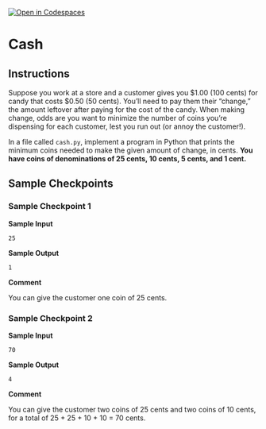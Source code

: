 [![Open in Codespaces](https://classroom.github.com/assets/launch-codespace-2972f46106e565e64193e422d61a12cf1da4916b45550586e14ef0a7c637dd04.svg)](https://classroom.github.com/open-in-codespaces?assignment_repo_id=18413303)
# Cash

## Instructions

Suppose you work at a store and a customer gives you $1.00 (100 cents) for candy that costs $0.50 (50 cents). You’ll need to pay them their “change,” the amount leftover after paying for the cost of the candy. When making change, odds are you want to minimize the number of coins you’re dispensing for each customer, lest you run out (or annoy the customer!).

In a file called `cash.py`, implement a program in Python that prints the minimum coins needed to make the given amount of change, in cents. **You have coins of denominations of 25 cents, 10 cents, 5 cents, and 1 cent.**

## Sample Checkpoints

### Sample Checkpoint 1

**Sample Input**

```
25
```

**Sample Output**

```
1
```

**Comment**

You can give the customer one coin of 25 cents.

### Sample Checkpoint 2

**Sample Input**

```
70
```

**Sample Output**

```
4
```

**Comment**

You can give the customer two coins of 25 cents and two coins of 10 cents, for a total of 25 + 25 + 10 + 10 = 70 cents.
